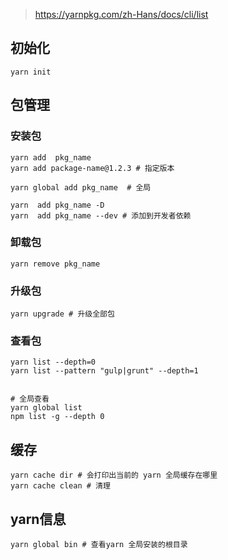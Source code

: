 > https://yarnpkg.com/zh-Hans/docs/cli/list

## 初始化

```shell
yarn init
```



## 包管理

### 安装包

```shell
yarn add  pkg_name
yarn add package-name@1.2.3 # 指定版本

yarn global add pkg_name  # 全局

yarn  add pkg_name -D
yarn  add pkg_name --dev # 添加到开发者依赖
```



### 卸载包

```shell
yarn remove pkg_name
```



### 升级包

```shell
yarn upgrade # 升级全部包
```

### 查看包

```shell
yarn list --depth=0
yarn list --pattern "gulp|grunt" --depth=1


# 全局查看
yarn global list
npm list -g --depth 0
```



## 缓存

```shell
yarn cache dir # 会打印出当前的 yarn 全局缓存在哪里
yarn cache clean # 清理
```



## yarn信息

```shell
yarn global bin # 查看yarn 全局安装的根目录
```

